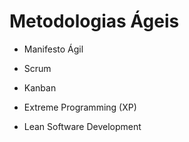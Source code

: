 # Metodologias Ágeis

- Manifesto Ágil

- Scrum

- Kanban

- Extreme Programming (XP)

- Lean Software Development
